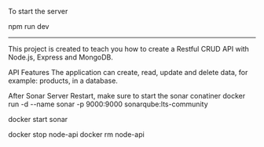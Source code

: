 To start the server

npm run dev


---------------------

This project is created to teach you how to create a Restful CRUD API with Node.js, Express and MongoDB.


API Features
The application can create, read, update and delete data, for example: products, in a database.



After Sonar Server Restart, make sure to start the sonar conatiner
docker run -d --name sonar -p 9000:9000 sonarqube:lts-community

docker start sonar

docker stop node-api
docker rm node-api

